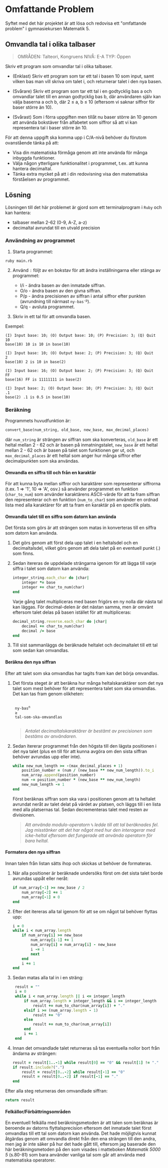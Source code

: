 # Omfattande Problem

Syftet med det här projektet är att lösa och redovisa ett "omfattande problem" i gymnasiekursen Matematik 5.

## Omvandla tal i olika talbaser
> OMRÅDEN: Talteori, Kongruens NIVÅ: E-A TYP: Öppen

Skriv ett program som omvandlar tal i olika talbaser.
- (Enklast) Skriv ett program som tar ett tal i basen 10 som input, samt vilken bas man vill skriva om talet i, och returnerar talet i den nya basen.

- (Svårare) Skriv ett program som tar ett tal i en godtycklig bas a och omvandlar talet till en annan godtycklig bas b, där användaren själv kan välja baserna a och b, där 2 ≤ a, b ≤ 10 (eftersom vi saknar siffror för baser större än 10).
- (Svårast) Som i förra uppgiften men tillåt nu baser större än 10 genom att använda bokstäver från alfabetet som siffror så att vi kan representera tal i baser större än 10.

För att denna uppgift ska komma upp i C/A-nivå behöver du förutom ovanstående tänka på att:
- Visa din matematiska förmåga genom att inte använda för många inbyggda funktioner.
- Välja någon ytterligare funktionalitet i programmet, t.ex. att kunna hantera decimaltal.
- Tänka extra mycket på att i din redovisning visa den matematiska förståelsen av programmet.

## Lösning

Lösningen till det här problemet är gjord som ett terminalprogram i `Ruby` och kan hantera:
- talbaser mellan 2-62 (0-9, A-Z, a-z)
- decimaltal avrundat till en utvald precision

### Användning av programmet

1. Starta programmet:
```console
ruby main.rb
```

2. Använd `:` följt av en bokstav för att ändra inställningarna eller stänga av programmet:
   - I/i - ändra basen av den inmatade siffran.
   - O/o - ändra basen av den givna siffran.
   - P/p - ändra precisionen av siffran i antal siffror efter punkten (avrundning till närmast <code>ny-bas<sup>-p</sup></code>).
   - Q/q - avsluta programmet.

3. Skriv in ett tal för att omvandla basen.

Exempel:

```console
(I) Input base: 10; (O) Output base: 10; (P) Precision: 3; (Q) Quit
10
base(10) 10 is 10 in base(10)
```
```console
(I) Input base: 10; (O) Output base: 2; (P) Precision: 3; (Q) Quit
2
base(10) 2 is 10 in base(2)
```
```console
(I) Input base: 16; (O) Output base: 2; (P) Precision: 3; (Q) Quit
FF
base(16) FF is 11111111 in base(2)
```
```console
(I) Input base: 2; (O) Output base: 10; (P) Precision: 3; (Q) Quit
.1
base(2) .1 is 0.5 in base(10)
```

### Beräkning

Programmets huvudfunktion är:
```ruby
convert_base(num_string, old_base, new_base, max_decimal_places)
```

där `num_string` är strängen av siffran som ska konverteras, `old_base` är ett heltal mellan 2 - 62 och är basen på inmatningstalet, `new_base` är ett heltal mellan 2 - 62 och är basen på talet som funktionen ger ut, och `max_decimal_places` är ett heltal som anger hur många siffror efter decimalpunkten som ska användas.

#### Omvandla en siffra till och från en karaktär

För att kunna byta mellan siffror och karaktärer som representerar siffrorna (t.ex. 1 => '1', 10 => 'A', osv.) så använder programmet en funktion (`char_to_num`) som använder karaktärens ASCII-värde för att ta fram siffran den representerar och en funktion (`num_to_char`) som använder en ordnad lista med alla karaktärer för att ta fram en karaktär på en specifik plats.

#### Omvandla talet till en siffra som datorn kan använda

Det första som görs är att strängen som matas in konverteras till en siffra som datorn kan använda. 

1. Det görs genom att först dela upp talet i en heltalsdel och en decimaltalsdel, vilket görs genom att dela talet på en eventuell punkt (.) som finns.

2. Sedan itereras de uppdelade strängarna igenom för att lägga till varje siffra i talet som datorn kan använda:
    ```ruby
    integer_string.each_char do |char|
        integer *= base
        integer += char_to_num(char)
    end
    ```
    Varje gång talet multipliceras med basen frigörs en ny nolla där nästa tal kan läggas. För decimal-delen är det nästan samma, men är omvänt eftersom talet delas på basen istället för att multipliceras:
    ```ruby
    decimal_string.reverse.each_char do |char|
        decimal += char_to_num(char)
        decimal /= base
    end
    ```
3. Till sist sammanläggs de beräknade heltalet och decimaltalet till ett tal som sedan kan omvandlas.

#### Beräkna den nya siffran

Efter att talet som ska omvandlas har tagits fram kan det börja omvandlas.

1. Det första steget är att beräkna hur många heltalskaraktärer som det nya talet som mest behöver för att representera talet som ska omvandlas. Det kan tas fram genom olikheten: 
    <div>
    <code>
    ny-bas<sup>n</sup>
    &ge;
    tal-som-ska-omvandlas
    </code>
    </div>

    > *Antalet decimaltalskaraktärer är bestämt av precisionen som bestäms av användaren.*

2. Sedan itererar programmet från den högsta till den lägsta positionen i det nya talet (plus en till för att kunna avgöra om den sista siffran behöver avrundas upp eller inte).
    ```ruby
    while new_num_length >= -(max_decimal_places + 1)
        position_number = (num / (new_base ** new_num_length)).to_i
        num_array.append(position_number)
        num -= position_number * (new_base ** new_num_length)
        new_num_length -= 1
    end
    ```

    Först beräknas siffran som ska vara i positionen genom att ta heltalet avrundat neråt av talet delat på värdet av platsen, och läggs till i en lista med alla platsernas tal. Sedan decrementeras talet med resten av divisionen.
    > *Att använda modulo-operatorn `%` ledde till att tal beräknades fel. Jag misstänker att det har något med hur den interagerar med icke-heltal eftersom det fungerade att använda operatorn för bara heltal.*

#### Formatera den nya siffran

Innan talen från listan sätts ihop och skickas ut behöver de formateras.

1. När alla positioner är beräknade undersöks först om det sista talet borde avrundas uppåt eller neråt:
    ```ruby
    if num_array[-1] >= new_base / 2
        num_array[-2] += 1
        num_array[-1] = 0
    end
    ```
2. Efter det itereras alla tal igenom för att se om något tal behöver flyttas upp:
    ```ruby
    i = 0
    while i < num_array.length
        if num_array[i] >= new_base
            num_array[i-1] += 1
            num_array[i] = num_array[i] - new_base
            i -= 1
            next
        end
        i += 1
    end
    ```
3. Sedan matas alla tal in i en sträng:
   ```ruby 
    result = ""
    i = 0
    while i < num_array.length || i <= integer_length
        if num_array.length > integer_length && i == integer_length
            result += num_to_char(num_array[i]) + "."
        elsif i >= (num_array.length - 1)
            result += "0"
        else
            result += num_to_char(num_array[i])
        end
        i += 1
    end
   ```
4. Innan det omvandlade talet returneras så tas eventuella nollor bort från ändarna av strängen:
    ```ruby
    result = result[1..-1] while result[0] == "0" && result[1] != "."
    if result.include?(".")
        result = result[0..-2] while result[-1] == "0"
        result = result[0..-2] if result[-1] == "."
    end
    ```

Efter alla steg returneras den omvandlade siffran:
```ruby
return result
```

#### Felkällor/Förbättringsområden

En eventuell felkälla med beräkningsmetoden är att talen som beräknas är beroende av datorns flyttalsprecision eftersom det inmatade talet först omvandlas till ett tal som datorn kan använda. Det hade möjligtvis kunnat åtgärdas genom att omvandla direkt från den ena strängen till den andra, men jag är inte säker på hur det hade gått till, eftersom jag baserade den här beräkningsmetoden på den som visades i matteboken *Matematik 5000 5* (s.80-81) som bara använder vanliga tal som går att använda med matematiska operatorer.